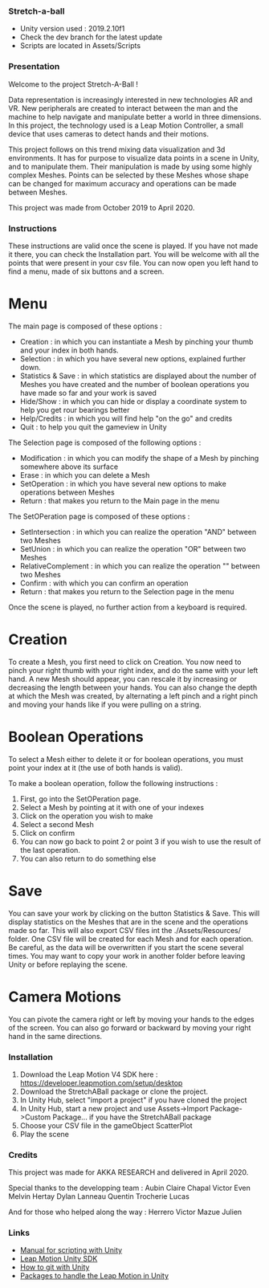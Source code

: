 ### Stretch-a-ball

* Unity version used : 2019.2.10f1
* Check the dev branch for the latest update
* Scripts are located in Assets/Scripts

### Presentation

Welcome to the project Stretch-A-Ball !

Data representation is increasingly interested in new technologies AR and VR.
New peripherals are created to interact between the man and the machine to help navigate and manipulate better a world in three dimensions.
In this project, the technology used is a Leap Motion Controller, a small device that uses cameras to detect hands and their motions.

This project follows on this trend mixing data visualization and 3d environments.
It has for purpose to visualize data points in a scene in Unity, and to manipulate them.
Their manipulation is made by using some highly complex Meshes.
Points can be selected by these Meshes whose shape can be changed for maximum accuracy and operations can be made between Meshes.

This project was made from October 2019 to April 2020.

### Instructions

These instructions are valid once the scene is played.
If you have not made it there, you can check the Installation part.
You will be welcome with all the points that were present in your csv file.
You can now open you left hand to find a menu, made of six buttons and a screen.

# Menu

The main page is composed of these options :
- Creation : in which you can instantiate a Mesh by pinching your thumb and your index in both hands.
- Selection : in which you have several new options, explained further down.
- Statistics & Save : in which statistics are displayed about the number of Meshes you have created and the number of boolean operations you have made so far and your work is saved
- Hide/Show : in which you can hide or display a coordinate system to help you get rour bearings better
- Help/Credits : in which you will find help "on the go" and credits
- Quit : to help you quit the gameview in Unity

The Selection page is composed of the following options :
- Modification : in which you can modify the shape of a Mesh by pinching somewhere above its surface
- Erase : in which you can delete a Mesh
- SetOperation : in which you have several new options to make operations between Meshes
- Return : that makes you return to the Main page in the menu

The SetOPeration page is composed of these options :
- SetIntersection : in which you can realize the operation "AND" between two Meshes
- SetUnion : in which you can realize the operation "OR" between two Meshes
- RelativeComplement : in which you can realize the operation "\" between two Meshes
- Confirm : with which you can confirm an operation
- Return : that makes you return to the Selection page in the menu

Once the scene is played, no further action from a keyboard is required.

# Creation

To create a Mesh, you first need to click on Creation.
You now need to pinch your right thumb with your right index, and do the same with your left hand. 
A new Mesh should appear, you can rescale it by increasing or decreasing the length between your hands.
You can also change the depth at which the Mesh was created, by alternating a left pinch and a right pinch and moving your hands like if you were pulling on a string.


# Boolean Operations

To select a Mesh either to delete it or for boolean operations, you must point your index at it (the use of both hands is valid).

To make a boolean operation, follow the following instructions :
1. First, go into the SetOPeration page.
2. Select a Mesh by pointing at it with one of your indexes
3. Click on the operation you wish to make
4. Select a second Mesh
5. Click on confirm
6. You can now go back to point 2 or point 3 if you wish to use the result of the last operation.
7. You can also return to do something else

# Save 

You can save your work by clicking on the button Statistics & Save. 
This will display statistics on the Meshes that are in the scene and the operations made so far.
This will also export CSV files int the ./Assets/Resources/ folder. 
One CSV file will be created for each Mesh and for each operation.
Be careful, as the data will be overwritten if you start the scene several times. 
You may want to copy your work in another folder before leaving Unity or before replaying the scene.

# Camera Motions

You can pivote the camera right or left by moving your hands to the edges of the screen.
You can also go forward or backward by moving your right hand in the same directions.

### Installation
1. Download the Leap Motion V4 SDK here : https://developer.leapmotion.com/setup/desktop
2. Download the StretchABall package or clone the project.
3. In Unity Hub, select "import a project" if you have cloned the project
3. In Unity Hub, start a new project and use Assets->Import Package->Custom Package... if you have the StretchABall package
4. Choose your CSV file in the gameObject ScatterPlot
5. Play the scene

### Credits

This project was made for AKKA RESEARCH and delivered in April 2020.

Special thanks to the developping team :
Aubin Claire
Chapal Victor
Even Melvin
Hertay Dylan
Lanneau Quentin
Trocherie Lucas

And for those who helped along the way :
Herrero Victor
Mazue Julien

### Links 
* [Manual for scripting with Unity](https://docs.unity3d.com/Manual/ScriptingSection.html)
* [Leap Motion Unity SDK ](https://developer.leapmotion.com/unity)
* [How to git with Unity](https://thoughtbot.com/blog/how-to-git-with-unity)
* [Packages to handle the Leap Motion in Unity](https://developer.leapmotion.com/unity#5436356)
